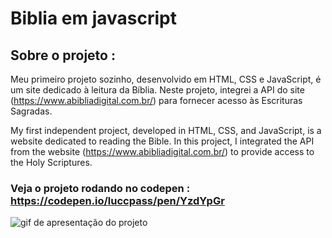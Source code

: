 # Biblia em javascript

## Sobre o projeto :
Meu primeiro projeto sozinho, desenvolvido em HTML, CSS e JavaScript, é um site dedicado à leitura da Bíblia. Neste projeto, integrei a API do site (https://www.abibliadigital.com.br/) para fornecer acesso às Escrituras Sagradas.

My first independent project, developed in HTML, CSS, and JavaScript, is a website dedicated to reading the Bible. In this project, I integrated the API from the website (https://www.abibliadigital.com.br/) to provide access to the Holy Scriptures.

### Veja o projeto rodando no codepen : https://codepen.io/luccpass/pen/YzdYpGr


![gif de apresentação do projeto](https://github.com/luccpass/js-bible/blob/main/presentation.gif)
